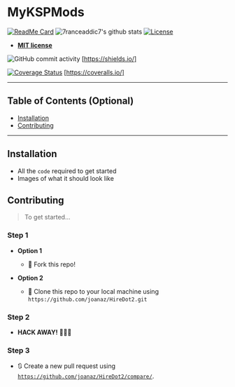 # MyKSPMods

[![ReadMe Card](https://github-readme-stats.vercel.app/api/pin/?username=7ranceaddic7&repo=MyKSPMods)](https://github.com/7ranceaddic7/MyKSPMods)
![7ranceaddic7's github stats](https://github-readme-stats.vercel.app/api?username=7ranceaddic7&show_icons=true)
[![License](http://img.shields.io/:license-mit-blue.svg?style=plastic)](http://badges.mit-license.org)
- **[MIT license](http://opensource.org/licenses/mit-license.php)**

![GitHub commit activity](https://img.shields.io/github/commit-activity/w/7ranceaddic7/MyKSPMods?style=plastic)
[https://shields.io/]

[![Coverage Status](https://coveralls.io/repos/github/7ranceaddic7/MyKSPMods/badge.svg?branch=master)](https://coveralls.io/github/7ranceaddic7/MyKSPMods?branch=master)
[https://coveralls.io/]

---

## Table of Contents (Optional)

- [Installation](#installation)
- [Contributing](#contributing)

---

## Installation

- All the `code` required to get started
- Images of what it should look like


## Contributing

> To get started...

### Step 1

- **Option 1**
    - 🍴 Fork this repo!

- **Option 2**
    - 👯 Clone this repo to your local machine using `https://github.com/joanaz/HireDot2.git`

### Step 2

- **HACK AWAY!** 🔨🔨🔨

### Step 3

- 🔃 Create a new pull request using <a href="https://github.com/joanaz/HireDot2/compare/" target="_blank">`https://github.com/joanaz/HireDot2/compare/`</a>.
